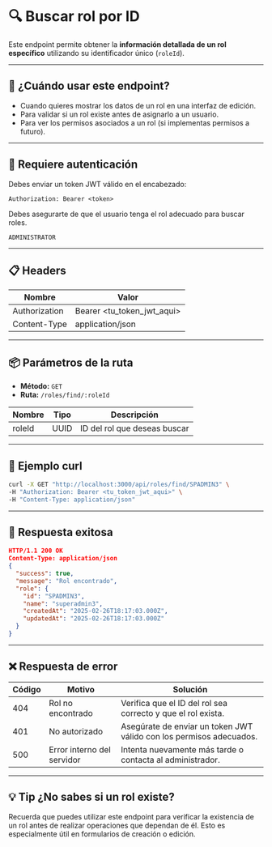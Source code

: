 # 🔍 Buscar rol por ID

Este endpoint permite obtener la **información detallada de un rol específico** utilizando su identificador único (`roleId`).

---

## 🧠 ¿Cuándo usar este endpoint?

- Cuando quieres mostrar los datos de un rol en una interfaz de edición.
- Para validar si un rol existe antes de asignarlo a un usuario.
- Para ver los permisos asociados a un rol (si implementas permisos a futuro).

---

## 🔐 Requiere autenticación

Debes enviar un token JWT válido en el encabezado:

```http
Authorization: Bearer <token>
```

Debes asegurarte de que el usuario tenga el rol adecuado para buscar roles.

```http
ADMINISTRATOR
```
---

## 📋 Headers
| Nombre        | Valor                      |
| ------------- | -------------------------- |
| Authorization | Bearer <tu_token_jwt_aqui> |
| Content-Type  | application/json           |

---

## 📦 Parámetros de la ruta
- **Método:** `GET`
- **Ruta:** `/roles/find/:roleId`

| Nombre   | Tipo   | Descripción                       |
| -------- | ------ | --------------------------------- |
| roleId   | UUID   | ID del rol que deseas buscar      |

---

## 🚀 Ejemplo curl

```bash
curl -X GET "http://localhost:3000/api/roles/find/SPADMIN3" \
-H "Authorization: Bearer <tu_token_jwt_aqui>" \
-H "Content-Type: application/json"
```

---

## 📄 Respuesta exitosa

```json
HTTP/1.1 200 OK
Content-Type: application/json
{
  "success": true,
  "message": "Rol encontrado",
  "role": {
    "id": "SPADMIN3",
    "name": "superadmin3",
    "createdAt": "2025-02-26T18:17:03.000Z",
    "updatedAt": "2025-02-26T18:17:03.000Z"
  }
}
```
---

## ❌ Respuesta de error
| Código | Motivo                      | Solución                                                     |
| ------ | --------------------------- | ------------------------------------------------------------ |
| 404    | Rol no encontrado           | Verifica que el ID del rol sea correcto y que el rol exista. |
| 401    | No autorizado               | Asegúrate de enviar un token JWT válido con los permisos adecuados. |
| 500    | Error interno del servidor  | Intenta nuevamente más tarde o contacta al administrador.    |

---

## 💡 Tip ¿No sabes si un rol existe?

Recuerda que puedes utilizar este endpoint para verificar la existencia de un rol antes de realizar operaciones que dependan de él. Esto es especialmente útil en formularios de creación o edición.
